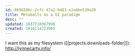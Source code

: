 ```yaml
---
id: 8696586c-2cfc-47a2-b483-e1e6be539a20
title: Metaballs as a UI paradigm
desc: ""
updated: 1637710367998
created: 1616114723965
---
```


I want this as my filesystem ([[projects.downloads-folder]]):
http://lynnecarty.info/
